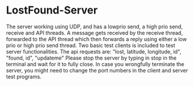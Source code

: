 # LostFound-Server

The server working using UDP, and has a lowprio send, a high prio send, receive and API threads. A message gets received by the receive thread, forwarded to the API thread which then forwards a reply using either a low prio or high prio send thread.
Two basic test clients is included to test server functionalities.
The api requests are: "lost, latitude, longitude, id", "found, id", "updateme"
Please stop the server by typing in stop in the terminal and wait for it to fully close. In case you wrongfully terminate the server, you might need to change the port numbers in the client and server test programs.